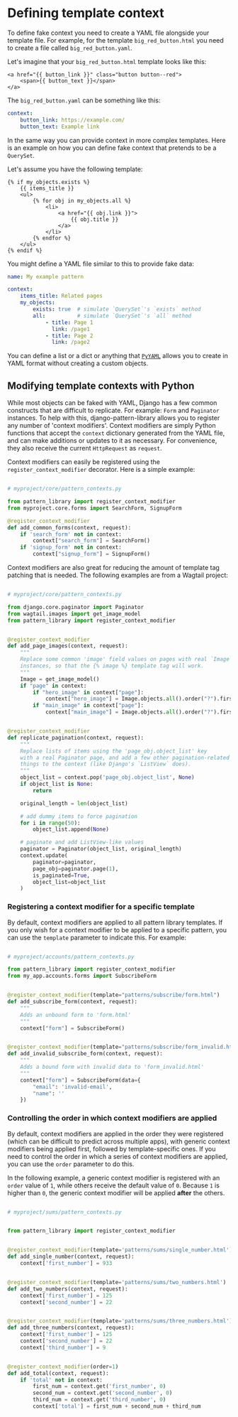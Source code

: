 # Defining template context

To define fake context you need to create a YAML file alongside your
template file. For example, for the template `big_red_button.html` you need to
create a file called `big_red_button.yaml`.

Let's imagine that your `big_red_button.html` template looks like this:

```django
<a href="{{ button_link }}" class="button button--red">
    <span>{{ button_text }}</span>
</a>
```

The `big_red_button.yaml` can be something like this:

```yaml
context:
    button_link: https://example.com/
    button_text: Example link
```

In the same way you can provide context in more complex templates. Here is
an example on how you can define fake context that pretends to be a `QuerySet`.

Let's assume you have the following template:

```django
{% if my_objects.exists %}
    {{ items_title }}
    <ul>
        {% for obj in my_objects.all %}
            <li>
                <a href="{{ obj.link }}">
                    {{ obj.title }}
                </a>
            </li>
        {% endfor %}
    </ul>
{% endif %}
```

You might define a YAML file similar to this to provide fake data:

```yaml
name: My example pattern

context:
    items_title: Related pages
    my_objects:
        exists: true  # simulate `QuerySet`'s `exists` method
        all:          # simulate `QuerySet`'s `all` method
            - title: Page 1
              link: /page1
            - title: Page 2
              link: /page2
```

You can define a list or a dict or anything that [`PyYAML`](http://pyyaml.org/wiki/PyYAMLDocumentation) allows you to create in YAML format without creating a custom objects.

## Modifying template contexts with Python

While most objects can be faked with YAML, Django has a few common constructs that are difficult to replicate. For example: `Form` and `Paginator` instances. To help with this, django-pattern-library allows you to register any number of 'context modifiers'. Context modifiers are simply Python functions that accept the `context` dictionary generated from the YAML file, and can make additions or updates to it as necessary. For convenience, they also receive the current `HttpRequest` as `request`.

Context modifiers can easily be registered using the `register_context_modifier` decorator. Here is a simple example:

```python

# myproject/core/pattern_contexts.py

from pattern_library import register_context_modifier
from myproject.core.forms import SearchForm, SignupForm

@register_context_modifier
def add_common_forms(context, request):
    if 'search_form' not in context:
        context["search_form"] = SearchForm()
    if 'signup_form' not in context:
        context["signup_form"] = SignupForm()

```

Context modifiers are also great for reducing the amount of template tag patching that is needed. The following examples are from a Wagtail project:

```python

# myproject/core/pattern_contexts.py

from django.core.paginator import Paginator
from wagtail.images import get_image_model
from pattern_library import register_context_modifier


@register_context_modifier
def add_page_images(context, request):
    """
    Replace some common 'image' field values on pages with real `Image`
    instances, so that the {% image %} template tag will work.
    """
    Image = get_image_model()
    if "page" in context:
        if "hero_image" in context["page"]:
            context["hero_image"] = Image.objects.all().order("?").first()
        if "main_image" in context["page"]:
            context["main_image"] = Image.objects.all().order("?").first()


@register_context_modifier
def replicate_pagination(context, request):
    """
    Replace lists of items using the 'page_obj.object_list' key
    with a real Paginator page, and add a few other pagination-related
    things to the context (like Django's `ListView` does).
    """
    object_list = context.pop('page_obj.object_list', None)
    if object_list is None:
        return

    original_length = len(object_list)

    # add dummy items to force pagination
    for i in range(50):
        object_list.append(None)

    # paginate and add ListView-like values
    paginator = Paginator(object_list, original_length)
    context.update(
        paginator=paginator,
        page_obj=paginator.page(1),
        is_paginated=True,
        object_list=object_list
    )
```

### Registering a context modifier for a specific template

By default, context modifiers are applied to all pattern library templates. If you only wish for a context modifier to be applied to a specific pattern, you can use the `template` parameter to indicate this. For example:

```python

# myproject/accounts/pattern_contexts.py

from pattern_library import register_context_modifier
from my_app.accounts.forms import SubscribeForm


@register_context_modifier(template="patterns/subscribe/form.html")
def add_subscribe_form(context, request):
    """
    Adds an unbound form to 'form.html'
    """
    context["form"] = SubscribeForm()


@register_context_modifier(template="patterns/subscribe/form_invalid.html")
def add_invalid_subscribe_form(context, request):
    """
    Adds a bound form with invalid data to 'form_invalid.html'
    """
    context["form"] = SubscribeForm(data={
        "email": 'invalid-email',
        "name": ''
    })
```

### Controlling the order in which context modifiers are applied

By default, context modifiers are applied in the order they were registered (which can be difficult to predict across multiple apps), with generic context modifiers being applied first, followed by template-specific ones. If you need to control the order in which a series of context modifiers are applied, you can use the `order` parameter to do this.

In the following example, a generic context modifier is registered with an `order` value of `1`, while others receive the default value of `0`. Because `1` is higher than `0`, the generic context modifier will be applied **after** the others.

```python

# myproject/sums/pattern_contexts.py


from pattern_library import register_context_modifier


@register_context_modifier(template='patterns/sums/single_number.html')
def add_single_number(context, request):
    context['first_number'] = 933


@register_context_modifier(template='patterns/sums/two_numbers.html')
def add_two_numbers(context, request):
    context['first_number'] = 125
    context['second_number'] = 22


@register_context_modifier(template='patterns/sums/three_numbers.html')
def add_three_numbers(context, request):
    context['first_number'] = 125
    context['second_number'] = 22
    context['third_number'] = 9


@register_context_modifier(order=1)
def add_total(context, request):
    if 'total' not in context:
        first_num = context.get('first_number', 0)
        second_num = context.get('second_number', 0)
        third_num = context.get('third_number', 0)
        context['total'] = first_num + second_num + third_num
```
